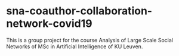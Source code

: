 # sna-coauthor-collaboration-network-covid19
This is a group project for the course Analysis of Large Scale Social Networks of MSc in Artificial Intelligence of KU Leuven.
